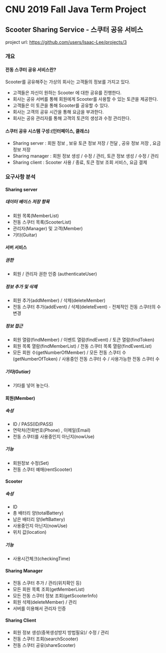 # CNU 2019 Fall Java Term Project

## Scooter Sharing Service - 스쿠터 공유 서비스
project url: https://github.com/users/Isaac-Lee/projects/3
### 개요
#### 전동 스쿠터 공유 서비스란?
Scooter를 공유해주는 가상의 회사는 고객들의 정보를 가지고 있다. 
- 고객들은 자신이 원하는 Scooter 에 대한 공유를 진행한다.
- 회사는 공유 서버를 통해 회원에게 Scooter를 사용할 수 있는 토큰을 제공한다.
- 고객들은 이 토큰을 통해 Scooter를 공유할 수 있다.
- 회사는 고객의 공유 시간을 통해 요금을 부과한다.
- 회사는 공유 관리자를 통해 고객의 토큰의 생성과 수정 관리한다. 

#### 스쿠터 공유 시스템 구성:(인터페이스, 클래스)
- Sharing server : 회원 정보 , 보유 토큰 정보 저장 / 전달 , 공유 정보 저장 , 요금 정보 저장
- Sharing manager : 회원 정보 생성 / 수정 / 관리, 토큰 정보 생성 / 수정 / 관리
- Sharing client : Scooter 사용 / 종료, 토큰 정보 조회 서비스, 요금 결제

### 요구사항 분석

#### Sharing server
##### 데이터 베이스 저장 항목
 - 회원 목록(MemberList)
 - 전동 스쿠터 목록(ScooterList)
 - 관리자(Manager) 및 고객(Member)
 - 기타(Guitar)

#### 서버 서비스
##### 권한
 - 회원 / 관리자 권한 인증 (authenticateUser)

##### 정보 추가 및 삭제  
- 회원 추가(addMember) / 삭제(deleteMember) 
- 전동 스쿠터 추가(addEvent) / 삭제(deleteEvent) - 전체적인 전동 스쿠터의 수 변경


##### 정보 접근 
- 회원 열람(findMember) / 이벤트 열람(findEvent) / 토큰 열람(findToken)
- 회원 목록 열람(findMemberList) / 전동 스쿠터 목록 열람(findEventList)
- 모든 회원 수(getNumberOfMember) / 모든 전동 스쿠터 수(getNumberOfToken) / 사용중인 전동 스쿠터 수 / 사용가능한 전동 스쿠터 수

##### 기타(Gutiar)
- 기타를 넣어 놓는다.	

#### 회원(Member)
##### 속성
- ID / PASS(ID/PASS)
- 연락처(전화번호(Phone) , 이메일(Email)
- 전동 스쿠터를 사용중인지 아닌지(nowUse)

##### 기능
- 회원정보 수정(Set)
- 전동 스쿠터 예매(rentScooter)

#### Scooter
##### 속성
- ID
- 총 배터리 양(totalBattery)
- 남은 배터리 양(leftBattery)
- 사용중인지 아닌지(nowUse)
- 위치 값(location)

##### 기능
- 사용시간체크(checkingTime)

#### Sharing Manager
- 전동 스쿠터 추가 / 관리(위치확인 등)
- 모든 회원 목록 조회(getMemberList)
- 모든 전동 스쿠터 정보 조회(getScooterInfo)
- 회원 삭제(deleteMember) / 관리
- 서버를 이용해서 관리자 인증

#### Sharing Client
- 회원 정보 생성(중복생성방지 방법필요)/ 수정 / 관리
- 전동 스쿠터 조회(searchScooter)
- 전동 스쿠터 공유(shareScooter)

